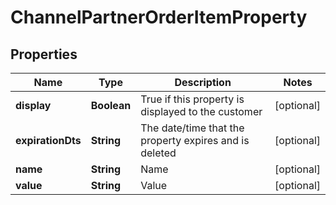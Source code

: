 

# ChannelPartnerOrderItemProperty


## Properties

| Name | Type | Description | Notes |
|------------ | ------------- | ------------- | -------------|
|**display** | **Boolean** | True if this property is displayed to the customer |  [optional] |
|**expirationDts** | **String** | The date/time that the property expires and is deleted |  [optional] |
|**name** | **String** | Name |  [optional] |
|**value** | **String** | Value |  [optional] |



